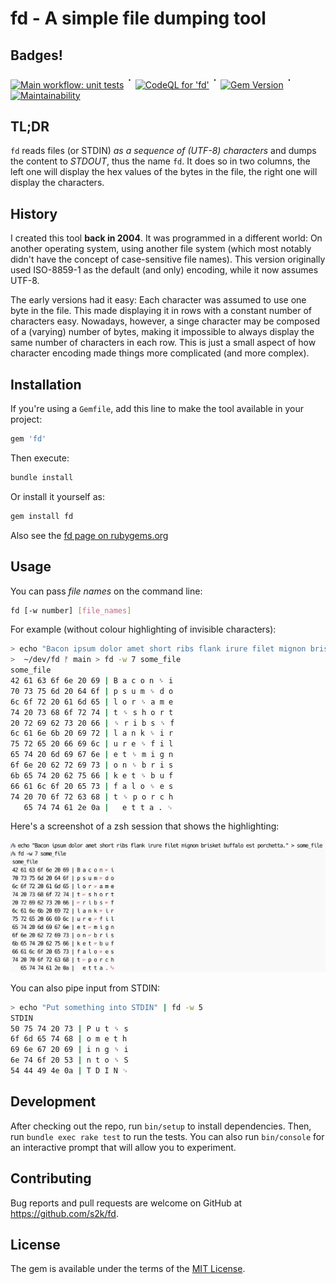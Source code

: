 # fd - A simple file dumping tool

## Badges!

[![Main workflow: unit tests](https://github.com/s2k/fd/actions/workflows/main.yml/badge.svg)](https://github.com/s2k/fd/actions) <sup style="font-size:125%;">᛫</sup> [![CodeQL for 'fd'](https://github.com/s2k/fd/actions/workflows/codeql-analysis.yml/badge.svg)](https://github.com/s2k/fd/actions/workflows/codeql-analysis.yml) <sup style="font-size:125%;">᛫</sup> [![Gem Version](https://badge.fury.io/rb/fd.svg)](https://badge.fury.io/rb/fd) <sup style="font-size:125%;">᛫</sup> [![Maintainability](https://api.codeclimate.com/v1/badges/a85527d101c9ed8f581b/maintainability)](https://codeclimate.com/github/s2k/fd/maintainability)

## TL;DR

`fd` reads files (or STDIN) _as a sequence of (UTF-8) characters_ and dumps the content to _STDOUT_, thus the name `fd`. It does so in two columns, the left one will display the hex values of the bytes in the file, the right one will display the characters.

## History

I created this tool **back in 2004**. It was programmed in a different world: On another operating system, using another file system (which most notably didn't have the concept of case-sensitive file names). This version originally used ISO-8859-1 as the default (and only) encoding, while it now assumes UTF-8.

The early versions had it easy: Each character was assumed to use one byte in the file. This made displaying it in rows with a constant number of characters easy. Nowadays, however, a singe character may be composed of a (varying) number of bytes, making it impossible to always display the same number of characters in each row.
This is just a small aspect of how character encoding made things more complicated (and more complex).


## Installation

If you're using a `Gemfile`, add this line to make the tool available in your project:

```ruby
gem 'fd'
```

Then execute:

```bash
bundle install
```

Or install it yourself as:

```bash
gem install fd
```

Also see the [fd page on rubygems.org](https://rubygems.org/gems/fd)

## Usage

You can pass _file names_ on the command line:

```bash
fd [-w number] [file_names]
```

For example (without colour highlighting of invisible characters):

```bash
> echo "Bacon ipsum dolor amet short ribs flank irure filet mignon brisket buffalo est porchetta." > some_file
>  ~/dev/fd ᚠ main > fd -w 7 some_file
some_file
42 61 63 6f 6e 20 69 | B a c o n ␠ i
70 73 75 6d 20 64 6f | p s u m ␠ d o
6c 6f 72 20 61 6d 65 | l o r ␠ a m e
74 20 73 68 6f 72 74 | t ␠ s h o r t
20 72 69 62 73 20 66 | ␠ r i b s ␠ f
6c 61 6e 6b 20 69 72 | l a n k ␠ i r
75 72 65 20 66 69 6c | u r e ␠ f i l
65 74 20 6d 69 67 6e | e t ␠ m i g n
6f 6e 20 62 72 69 73 | o n ␠ b r i s
6b 65 74 20 62 75 66 | k e t ␠ b u f
66 61 6c 6f 20 65 73 | f a l o ␠ e s
74 20 70 6f 72 63 68 | t ␠ p o r c h
   65 74 74 61 2e 0a |   e t t a . ␊
```

Here's a screenshot of a zsh session that shows the highlighting:

![](images/usage_example.png)

You can also pipe input from STDIN:

```bash
> echo "Put something into STDIN" | fd -w 5
STDIN
50 75 74 20 73 | P u t ␠ s
6f 6d 65 74 68 | o m e t h
69 6e 67 20 69 | i n g ␠ i
6e 74 6f 20 53 | n t o ␠ S
54 44 49 4e 0a | T D I N ␊
```

## Development

After checking out the repo, run `bin/setup` to install dependencies. Then, run `bundle exec rake test` to run the tests. You can also run `bin/console` for an interactive prompt that will allow you to experiment.

## Contributing

Bug reports and pull requests are welcome on GitHub at <https://github.com/s2k/fd>.

## License

The gem is available under the terms of the [MIT License](https://opensource.org/licenses/MIT).
